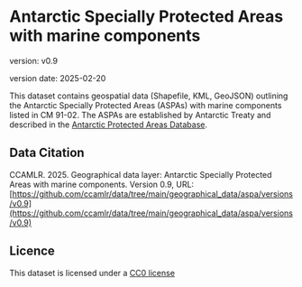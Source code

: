 # Antarctic Specially Protected Areas with marine components

version: v0.9

version date: 2025-02-20

This dataset contains geospatial data (Shapefile, KML, GeoJSON) outlining the Antarctic Specially Protected Areas (ASPAs) with marine components listed in CM 91-02. The ASPAs are established by Antarctic Treaty and described in the [Antarctic Protected Areas Database](https://www.ats.aq/devph/en/apa-database).

## Data Citation

CCAMLR. 2025. Geographical data layer: Antarctic Specially Protected Areas with marine components. Version 0.9, URL: [https://github.com/ccamlr/data/tree/main/geographical_data/aspa/versions/v0.9](https://github.com/ccamlr/data/tree/main/geographical_data/aspa/versions/v0.9)

## Licence

This dataset is licensed under a [CC0 license](/LICENSE.md)
